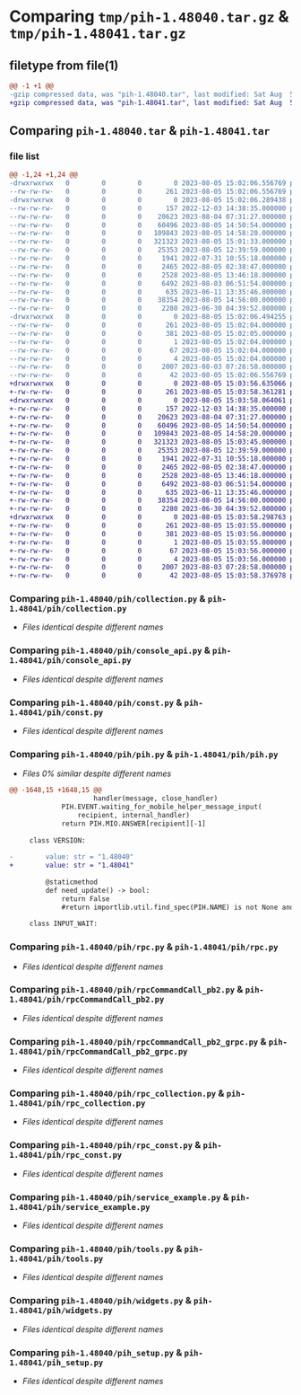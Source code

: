 # Comparing `tmp/pih-1.48040.tar.gz` & `tmp/pih-1.48041.tar.gz`

## filetype from file(1)

```diff
@@ -1 +1 @@
-gzip compressed data, was "pih-1.48040.tar", last modified: Sat Aug  5 15:02:06 2023, max compression
+gzip compressed data, was "pih-1.48041.tar", last modified: Sat Aug  5 15:03:58 2023, max compression
```

## Comparing `pih-1.48040.tar` & `pih-1.48041.tar`

### file list

```diff
@@ -1,24 +1,24 @@
-drwxrwxrwx   0        0        0        0 2023-08-05 15:02:06.556769 pih-1.48040/
--rw-rw-rw-   0        0        0      261 2023-08-05 15:02:06.556769 pih-1.48040/PKG-INFO
-drwxrwxrwx   0        0        0        0 2023-08-05 15:02:06.289438 pih-1.48040/pih/
--rw-rw-rw-   0        0        0      157 2022-12-03 14:38:35.000000 pih-1.48040/pih/__init__.py
--rw-rw-rw-   0        0        0    20623 2023-08-04 07:31:27.000000 pih-1.48040/pih/collection.py
--rw-rw-rw-   0        0        0    60496 2023-08-05 14:50:54.000000 pih-1.48040/pih/console_api.py
--rw-rw-rw-   0        0        0   109843 2023-08-05 14:58:20.000000 pih-1.48040/pih/const.py
--rw-rw-rw-   0        0        0   321323 2023-08-05 15:01:33.000000 pih-1.48040/pih/pih.py
--rw-rw-rw-   0        0        0    25353 2023-08-05 12:39:59.000000 pih-1.48040/pih/rpc.py
--rw-rw-rw-   0        0        0     1941 2022-07-31 10:55:18.000000 pih-1.48040/pih/rpcCommandCall_pb2.py
--rw-rw-rw-   0        0        0     2465 2022-08-05 02:38:47.000000 pih-1.48040/pih/rpcCommandCall_pb2_grpc.py
--rw-rw-rw-   0        0        0     2528 2023-08-05 13:46:18.000000 pih-1.48040/pih/rpc_collection.py
--rw-rw-rw-   0        0        0     6492 2023-08-03 06:51:54.000000 pih-1.48040/pih/rpc_const.py
--rw-rw-rw-   0        0        0      635 2023-06-11 13:35:46.000000 pih-1.48040/pih/service_example.py
--rw-rw-rw-   0        0        0    38354 2023-08-05 14:56:00.000000 pih-1.48040/pih/tools.py
--rw-rw-rw-   0        0        0     2280 2023-06-30 04:39:52.000000 pih-1.48040/pih/widgets.py
-drwxrwxrwx   0        0        0        0 2023-08-05 15:02:06.494255 pih-1.48040/pih.egg-info/
--rw-rw-rw-   0        0        0      261 2023-08-05 15:02:04.000000 pih-1.48040/pih.egg-info/PKG-INFO
--rw-rw-rw-   0        0        0      381 2023-08-05 15:02:05.000000 pih-1.48040/pih.egg-info/SOURCES.txt
--rw-rw-rw-   0        0        0        1 2023-08-05 15:02:04.000000 pih-1.48040/pih.egg-info/dependency_links.txt
--rw-rw-rw-   0        0        0       67 2023-08-05 15:02:04.000000 pih-1.48040/pih.egg-info/requires.txt
--rw-rw-rw-   0        0        0        4 2023-08-05 15:02:04.000000 pih-1.48040/pih.egg-info/top_level.txt
--rw-rw-rw-   0        0        0     2007 2023-08-03 07:28:58.000000 pih-1.48040/pih_setup.py
--rw-rw-rw-   0        0        0       42 2023-08-05 15:02:06.556769 pih-1.48040/setup.cfg
+drwxrwxrwx   0        0        0        0 2023-08-05 15:03:56.635066 pih-1.48041/
+-rw-rw-rw-   0        0        0      261 2023-08-05 15:03:58.361281 pih-1.48041/PKG-INFO
+drwxrwxrwx   0        0        0        0 2023-08-05 15:03:58.064061 pih-1.48041/pih/
+-rw-rw-rw-   0        0        0      157 2022-12-03 14:38:35.000000 pih-1.48041/pih/__init__.py
+-rw-rw-rw-   0        0        0    20623 2023-08-04 07:31:27.000000 pih-1.48041/pih/collection.py
+-rw-rw-rw-   0        0        0    60496 2023-08-05 14:50:54.000000 pih-1.48041/pih/console_api.py
+-rw-rw-rw-   0        0        0   109843 2023-08-05 14:58:20.000000 pih-1.48041/pih/const.py
+-rw-rw-rw-   0        0        0   321323 2023-08-05 15:03:45.000000 pih-1.48041/pih/pih.py
+-rw-rw-rw-   0        0        0    25353 2023-08-05 12:39:59.000000 pih-1.48041/pih/rpc.py
+-rw-rw-rw-   0        0        0     1941 2022-07-31 10:55:18.000000 pih-1.48041/pih/rpcCommandCall_pb2.py
+-rw-rw-rw-   0        0        0     2465 2022-08-05 02:38:47.000000 pih-1.48041/pih/rpcCommandCall_pb2_grpc.py
+-rw-rw-rw-   0        0        0     2528 2023-08-05 13:46:18.000000 pih-1.48041/pih/rpc_collection.py
+-rw-rw-rw-   0        0        0     6492 2023-08-03 06:51:54.000000 pih-1.48041/pih/rpc_const.py
+-rw-rw-rw-   0        0        0      635 2023-06-11 13:35:46.000000 pih-1.48041/pih/service_example.py
+-rw-rw-rw-   0        0        0    38354 2023-08-05 14:56:00.000000 pih-1.48041/pih/tools.py
+-rw-rw-rw-   0        0        0     2280 2023-06-30 04:39:52.000000 pih-1.48041/pih/widgets.py
+drwxrwxrwx   0        0        0        0 2023-08-05 15:03:58.298763 pih-1.48041/pih.egg-info/
+-rw-rw-rw-   0        0        0      261 2023-08-05 15:03:55.000000 pih-1.48041/pih.egg-info/PKG-INFO
+-rw-rw-rw-   0        0        0      381 2023-08-05 15:03:56.000000 pih-1.48041/pih.egg-info/SOURCES.txt
+-rw-rw-rw-   0        0        0        1 2023-08-05 15:03:55.000000 pih-1.48041/pih.egg-info/dependency_links.txt
+-rw-rw-rw-   0        0        0       67 2023-08-05 15:03:56.000000 pih-1.48041/pih.egg-info/requires.txt
+-rw-rw-rw-   0        0        0        4 2023-08-05 15:03:56.000000 pih-1.48041/pih.egg-info/top_level.txt
+-rw-rw-rw-   0        0        0     2007 2023-08-03 07:28:58.000000 pih-1.48041/pih_setup.py
+-rw-rw-rw-   0        0        0       42 2023-08-05 15:03:58.376978 pih-1.48041/setup.cfg
```

### Comparing `pih-1.48040/pih/collection.py` & `pih-1.48041/pih/collection.py`

 * *Files identical despite different names*

### Comparing `pih-1.48040/pih/console_api.py` & `pih-1.48041/pih/console_api.py`

 * *Files identical despite different names*

### Comparing `pih-1.48040/pih/const.py` & `pih-1.48041/pih/const.py`

 * *Files identical despite different names*

### Comparing `pih-1.48040/pih/pih.py` & `pih-1.48041/pih/pih.py`

 * *Files 0% similar despite different names*

```diff
@@ -1648,15 +1648,15 @@
                     handler(message, close_handler)  
             PIH.EVENT.waiting_for_mobile_helper_message_input(
                 recipient, internal_handler)
             return PIH.MIO.ANSWER[recipient][-1] 
 
     class VERSION:
 
-        value: str = "1.48040"
+        value: str = "1.48041"
 
         @staticmethod
         def need_update() -> bool:
             return False
             #return importlib.util.find_spec(PIH.NAME) is not None and PIH.VERSION.value < PIH.VERSION.remote()
     
     class INPUT_WAIT:
```

### Comparing `pih-1.48040/pih/rpc.py` & `pih-1.48041/pih/rpc.py`

 * *Files identical despite different names*

### Comparing `pih-1.48040/pih/rpcCommandCall_pb2.py` & `pih-1.48041/pih/rpcCommandCall_pb2.py`

 * *Files identical despite different names*

### Comparing `pih-1.48040/pih/rpcCommandCall_pb2_grpc.py` & `pih-1.48041/pih/rpcCommandCall_pb2_grpc.py`

 * *Files identical despite different names*

### Comparing `pih-1.48040/pih/rpc_collection.py` & `pih-1.48041/pih/rpc_collection.py`

 * *Files identical despite different names*

### Comparing `pih-1.48040/pih/rpc_const.py` & `pih-1.48041/pih/rpc_const.py`

 * *Files identical despite different names*

### Comparing `pih-1.48040/pih/service_example.py` & `pih-1.48041/pih/service_example.py`

 * *Files identical despite different names*

### Comparing `pih-1.48040/pih/tools.py` & `pih-1.48041/pih/tools.py`

 * *Files identical despite different names*

### Comparing `pih-1.48040/pih/widgets.py` & `pih-1.48041/pih/widgets.py`

 * *Files identical despite different names*

### Comparing `pih-1.48040/pih_setup.py` & `pih-1.48041/pih_setup.py`

 * *Files identical despite different names*

